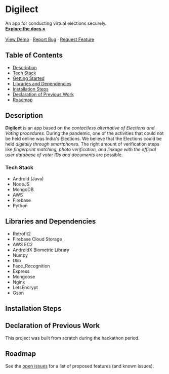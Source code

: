 
<p align="left">

  <h1 align="left">Digilect</h1>

  <p align="left">
    An app for conducting virtual elections securely.
    <br />
    <a href="https://github.com/Shubhrmcf07/hackverse-digelect"><strong>Explore the docs »</strong></a>
    <br />
    <br />
    <a href="https://github.com/Shubhrmcf07/hackverse-digelect">View Demo</a>
    ·
    <a href="https://github.com/Shubhrmcf07/hackverse-digelect/issues">Report Bug</a>
    ·
    <a href="https://github.com/Shubhrmcf07/hackverse-digelect/issues">Request Feature</a>
  </p>
</p>

## Table of Contents

* [Description](#description)
* [Tech Stack](#tech-stack)
* [Getting Started](#getting-started)
* [Libraries and Dependencies](#libraries-and-dependencies)
* [Installation Steps](#installation-steps)
* [Declaration of Previous Work](#declaration-of-previous-work)
* [Roadmap](#roadmap)

## Description
**Digilect** is an app based on the *contactless alternative of Elections and Voting procedures.* During the pandemic, one of the activities that could not be held online was India's Elections. We believe that the Elections could be held *digitally through smartphones.* The right amount of verification steps like *fingerprint matching, photo verification, and linkage with the official user database of voter IDs and documents* are possible.

### Tech Stack

* Android (Java)
* NodeJS
* MongoDB
* AWS
* Firebase
* Python

## Libraries and Dependencies

* Retrofit2
* Firebase Cloud Storage
* AWS EC2
* AndroidX Biometric Library
* Numpy
* Dlib
* Face_Recognition
* Express
* Mongoose
* Nginx
* LetsEncrypt
* Gson

## Installation Steps



## Declaration of Previous Work
 
This project was built from scratch during the hackathon period.

## Roadmap

See the [open issues](https://github.com/Shubhrmcf07/hackverse-digelect/issues) for a list of proposed features (and known issues).

[contributors-shield]: https://img.shields.io/github/contributors/Shubhrmcf07/hackverse-digelect.svg?style=flat-square
[contributors-url]: https://github.com/Shubhrmcf07/hackverse-digelect/graphs/contributors
[forks-shield]: https://img.shields.io/github/forks/Shubhrmcf07/hackverse-digelect.svg?style=flat-square
[forks-url]: https://github.com/Shubhrmcf07/hackverse-digelect/network/members
[stars-shield]: https://img.shields.io/github/stars/Shubhrmcf07/hackverse-digelect.svg?style=flat-square
[stars-url]: https://github.com/Shubhrmcf07/hackverse-digelect/stargazers
[issues-shield]: https://img.shields.io/github/issues/Shubhrmcf07/hackverse-digelect.svg?style=flat-square
[issues-url]: https://github.com/Shubhrmcf07/hackverse-digelect/issues
[license-shield]: https://img.shields.io/github/license/Shubhrmcf07/hackverse-digelect.svg?style=flat-square
[license-url]: https://github.com/Shubhrmcf07/hackverse-digelect/blob/master/LICENSE.txt
[linkedin-shield]: https://img.shields.io/badge/-LinkedIn-black.svg?style=flat-square&logo=linkedin&colorB=555
